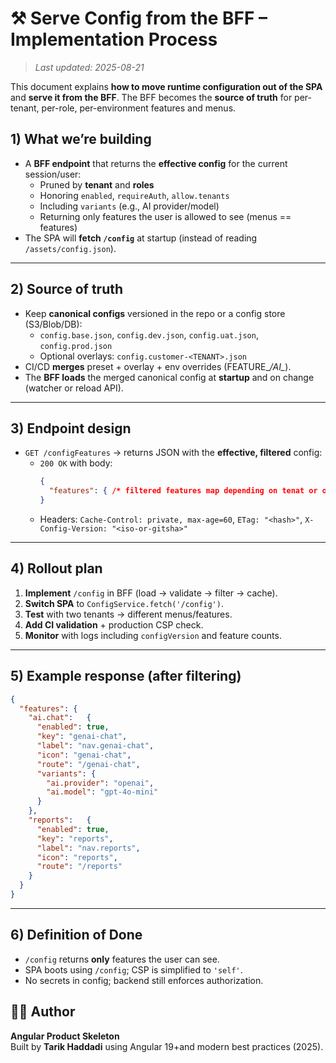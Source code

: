 # ⚒️ Serve Config from the BFF – Implementation Process
>_Last updated: 2025-08-21_


This document explains **how to move runtime configuration out of the SPA** and **serve it from the BFF**. The BFF becomes the **source of truth** for per-tenant, per-role, per-environment features and menus.


## 1) What we’re building
- A **BFF endpoint** that returns the **effective config** for the current session/user:
  - Pruned by **tenant** and **roles**
  - Honoring `enabled`, `requireAuth`, `allow.tenants`
  - Including `variants` (e.g., AI provider/model)
  - Returning only features the user is allowed to see (menus == features)
- The SPA will **fetch `/config`** at startup (instead of reading `/assets/config.json`).

---

## 2) Source of truth
- Keep **canonical configs** versioned in the repo or a config store (S3/Blob/DB):
  - `config.base.json`, `config.dev.json`, `config.uat.json`, `config.prod.json`
  - Optional overlays: `config.customer-<TENANT>.json`
- CI/CD **merges** preset + overlay + env overrides (FEATURE_*/AI_*).
- The **BFF loads** the merged canonical config at **startup** and on change (watcher or reload API).

---

## 3) Endpoint design
- `GET /configFeatures` → returns JSON with the **effective, filtered** config:
  - `200 OK` with body:
    ```json
    {
      "features": { /* filtered features map depending on tenat or other custom attributes */ }
    }
    ```
  - Headers: `Cache-Control: private, max-age=60`, `ETag: "<hash>"`, `X-Config-Version: "<iso-or-gitsha>"`

---

## 4) Rollout plan
1. **Implement** `/config` in BFF (load → validate → filter → cache).
2. **Switch SPA** to `ConfigService.fetch('/config')`.
3. **Test** with two tenants → different menus/features.
4. **Add CI validation** + production CSP check.
5. **Monitor** with logs including `configVersion` and feature counts.

---

## 5) Example response (after filtering)
```json
{
  "features": {
    "ai.chat":   {
      "enabled": true,
      "key": "genai-chat",
      "label": "nav.genai-chat",
      "icon": "genai-chat",
      "route": "/genai-chat",
      "variants": {
        "ai.provider": "openai",
        "ai.model": "gpt-4o-mini"
      }
    },
    "reports":   {
      "enabled": true,
      "key": "reports",
      "label": "nav.reports",
      "icon": "reports",
      "route": "/reports"
    }
  }
}
```

---

## 6) Definition of Done
- `/config` returns **only** features the user can see.
- SPA boots using `/config`; CSP is simplified to `'self'`.
- No secrets in config; backend still enforces authorization.


## 🧑‍💻 Author

**Angular Product Skeleton**  
Built by **Tarik Haddadi** using Angular 19+and modern best practices (2025).